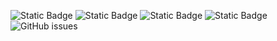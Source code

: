![Static Badge](https://img.shields.io/badge/blacklists-60-000000) ![Static Badge](https://img.shields.io/badge/blacklisted-2794691-cc0000) ![Static Badge](https://img.shields.io/badge/whitelisted-2242-00CC00) ![Static Badge](https://img.shields.io/badge/streaming_blacklist-28106-000000) ![GitHub issues](https://img.shields.io/github/issues/fabriziosalmi/blacklists)
